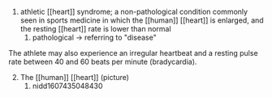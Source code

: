 1. athletic [[heart]] syndrome; a non-pathological condition commonly seen in sports medicine in which the [[human]] [[heart]] is enlarged, and the resting [[heart]] rate is lower than normal
	1. pathological → referring to "disease"

The athlete may also experience an irregular heartbeat and a resting pulse rate between 40 and 60 beats per minute (bradycardia).

2. The [[human]] [[heart]] (picture)
	1. nidd1607435048430